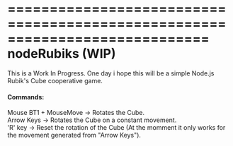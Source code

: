 ============================================================================
nodeRubiks (WIP)
============================================================================
This is a Work In Progress.
One day i hope this will be a simple Node.js Rubik's Cube cooperative game.

<h4>Commands:</h4>
Mouse BT1 + MouseMove -> Rotates the Cube.</br>
Arrow Keys -> Rotates the Cube on a constant movement.</br>
'R' key -> Reset the rotation of the Cube (At the momment it only works for the movement generated from "Arrow Keys").</br>
